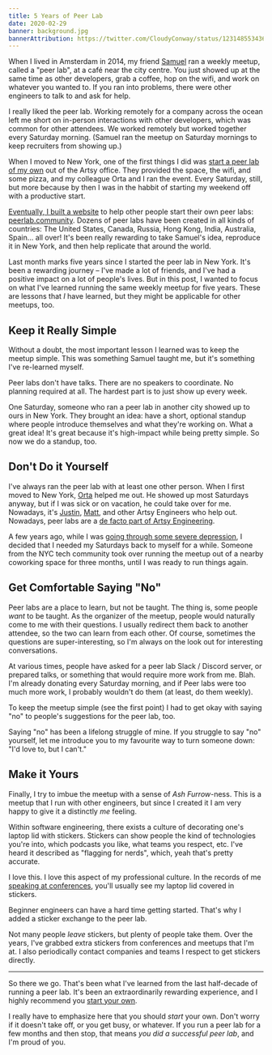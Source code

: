 ```yaml
---
title: 5 Years of Peer Lab
date: 2020-02-29
banner: background.jpg
bannerAttribution: https://twitter.com/CloudyConway/status/1231485534368866304
---
```


When I lived in Amsterdam in 2014, my friend [Samuel](https://twitter.com/samuelgoodwin) ran a weekly meetup, called a "peer lab", at a café near the city centre. You just showed up at the same time as other developers, grab a coffee, hop on the wifi, and work on whatever you wanted to. If you ran into problems, there were other engineers to talk to and ask for help.

I really liked the peer lab. Working remotely for a company across the ocean left me short on in-person interactions with other developers, which was common for other attendees. We worked remotely but worked together every Saturday morning. (Samuel ran the meetup on Saturday mornings to keep recruiters from showing up.)

When I moved to New York, one of the first things I did was [start a peer lab of my own](https://artsy.github.io/blog/2015/08/10/peer-lab/) out of the Artsy office. They provided the space, the wifi, and some pizza, and my colleague Orta and I ran the event. Every Saturday, still, but more because by then I was in the habbit of starting my weekend off with a productive start.

[Eventually, I built a website](https://ashfurrow.com/blog/building-static-sites-with-middleman/) to help other people start their own peer labs: [peerlab.community](https://peerlab.community). Dozens of peer labs have been created in all kinds of countries: The United States, Canada, Russia, Hong Kong, India, Australia, Spain... all over! It's been really rewarding to take Samuel's idea, reproduce it in New York, and then help replicate that around the world.

<Tweet tweetID="573250256630124545" />

Last month marks five years since I started the peer lab in New York. It's been a rewarding journey – I've made a lot of friends, and I've had a positive impact on a lot of people's lives. But in this post, I wanted to focus on what I've learned running the same weekly meetup for five years. These are lessons that _I_ have learned, but they might be applicable for other meetups, too.

## Keep it Really Simple

Without a doubt, the most important lesson I learned was to keep the meetup simple. This was something Samuel taught me, but it's something I've re-learned myself.

Peer labs don't have talks. There are no speakers to coordinate. No planning required at all. The hardest part is to just show up every week.

One Saturday, someone who ran a peer lab in another city showed up to ours in New York. They brought an idea: have a short, optional standup where people introduce themselves and what they're working on. What a great idea! It's great because it's high-impact while being pretty simple. So now we do a standup, too.

## Don't Do it Yourself

I've always ran the peer lab with at least one other person. When I first moved to New York, [Orta](https://twitter.com/orta) helped me out. He showed up most Saturdays anyway, but if I was sick or on vacation, he could take over for me. Nowadays, it's [Justin](https://twitter.com/zephraph), [Matt](https://twitter.com/pinadoleada), and other Artsy Engineers who help out. Nowadays, peer labs are a [de facto part of Artsy Engineering](https://github.com/artsy/README/blob/master/events/peer-labs.md).

A few years ago, while I was [going through some severe depression](/blog/update-on-medication-changes/), I decided that I needed my Saturdays back to myself for a while. Someone from the NYC tech community took over running the meetup out of a nearby coworking space for three months, until I was ready to run things again.

## Get Comfortable Saying "No"

Peer labs are a place to learn, but not be taught. The thing is, some people _want_ to be taught. As the organizer of the meetup, people would naturally come to me with their questions. I usually redirect them back to another attendee, so the two can learn from each other. Of course, sometimes the questions are super-interesting, so I'm always on the look out for interesting conversations.

At various times, people have asked for a peer lab Slack / Discord server, or prepared talks, or something that would require more work from me. Blah. I'm already donating every Saturday morning, and if Peer labs were too much more work, I probably wouldn't do them (at least, do them weekly).

To keep the meetup simple (see the first point) I had to get okay with saying "no" to people's suggestions for the peer lab, too.

Saying "no" has been a lifelong struggle of mine. If you struggle to say "no" yourself, let me introduce you to my favourite way to turn someone down: "I'd love to, but I can't."

## Make it Yours

Finally, I try to imbue the meetup with a sense of _Ash Furrow_-ness. This is a meetup that I run with other engineers, but since I created it I am very happy to give it a distinctly _me_ feeling.

<Tweet tweetID="863400007642337281" />

Within software engineering, there exists a culture of decorating one's laptop lid with stickers. Stickers can show people the kind of technologies you're into, which podcasts you like, what teams you respect, etc. I've heard it described as "flagging for nerds", which, yeah that's pretty accurate.

I love this. I love this aspect of my professional culture. In the records of me [speaking at conferences](/speaking), you'll usually see my laptop lid covered in stickers.

Beginner engineers can have a hard time getting started. That's why I added a sticker exchange to the peer lab.

<Tweet tweetID="1188889050423402498" />

Not many people _leave_ stickers, but plenty of people take them. Over the years, I've grabbed extra stickers from conferences and meetups that I'm at. I also periodically contact companies and teams I respect to get stickers directly.

<Tweet tweetID="980089002769440768" />

---

So there we go. That's been what I've learned from the last half-decade of running a peer lab. It's been an extraordinarily rewarding experience, and I highly recommend you [start your own](https://peerlab.community/start/).

I really have to emphasize here that you should _start_ your own. Don't worry if it doesn't take off, or you get busy, or whatever. If you run a peer lab for a few months and then stop, that means _you did a successful peer lab_, and I'm proud of you.
